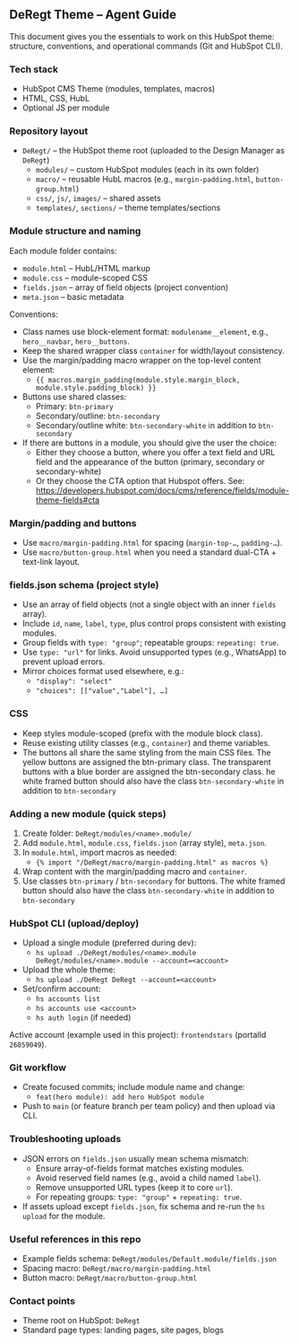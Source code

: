 ## DeRegt Theme – Agent Guide

This document gives you the essentials to work on this HubSpot theme: structure, conventions, and operational commands (Git and HubSpot CLI).

### Tech stack
- HubSpot CMS Theme (modules, templates, macros)
- HTML, CSS, HubL
- Optional JS per module

### Repository layout
- `DeRegt/` – the HubSpot theme root (uploaded to the Design Manager as `DeRegt`)
  - `modules/` – custom HubSpot modules (each in its own folder)
  - `macro/` – reusable HubL macros (e.g., `margin-padding.html`, `button-group.html`)
  - `css/`, `js/`, `images/` – shared assets
  - `templates/`, `sections/` – theme templates/sections

### Module structure and naming
Each module folder contains:
- `module.html` – HubL/HTML markup
- `module.css` – module-scoped CSS
- `fields.json` – array of field objects (project convention)
- `meta.json` – basic metadata

Conventions:
- Class names use block-element format: `modulename__element`, e.g., `hero__navbar`, `hero__buttons`.
- Keep the shared wrapper class `container` for width/layout consistency.
- Use the margin/padding macro wrapper on the top-level content element:
  - `{{ macros.margin_padding(module.style.margin_block, module.style.padding_block) }}`
- Buttons use shared classes:
  - Primary: `btn-primary`
  - Secondary/outline: `btn-secondary`
  - Secondary/outline white: `btn-secondary-white` in addition to `btn-secondary`
- If there are buttons in a module, you should give the user the choice:
  - Either they choose a button, where you offer a text field and URL field and the appearance of the button (primary, secondary or secondary-white)
  - Or they choose the CTA option that Hubspot offers. See: https://developers.hubspot.com/docs/cms/reference/fields/module-theme-fields#cta

### Margin/padding and buttons
- Use `macro/margin-padding.html` for spacing (`margin-top-…`, `padding-…`).
- Use `macro/button-group.html` when you need a standard dual-CTA + text-link layout.

### fields.json schema (project style)
- Use an array of field objects (not a single object with an inner `fields` array).
- Include `id`, `name`, `label`, `type`, plus control props consistent with existing modules.
- Group fields with `type: "group"`; repeatable groups: `repeating: true`.
- Use `type: "url"` for links. Avoid unsupported types (e.g., WhatsApp) to prevent upload errors.
- Mirror choices format used elsewhere, e.g.:
  - `"display": "select"`
  - `"choices": [["value","Label"], …]`

### CSS
- Keep styles module-scoped (prefix with the module block class).
- Reuse existing utility classes (e.g., `container`) and theme variables.
- The buttons all share the same styling from the main CSS files. The yellow buttons are assigned the btn-primary class. The transparent buttons with a blue border are assigned the btn-secondary class. he white framed button should also have the class `btn-secondary-white` in addition to `btn-secondary` 

### Adding a new module (quick steps)
1. Create folder: `DeRegt/modules/<name>.module/`
2. Add `module.html`, `module.css`, `fields.json` (array style), `meta.json`.
3. In `module.html`, import macros as needed:
   - `{% import "/DeRegt/macro/margin-padding.html" as macros %}`
4. Wrap content with the margin/padding macro and `container`.
5. Use classes `btn-primary` / `btn-secondary` for buttons. The white framed button should also have the class `btn-secondary-white` in addition to `btn-secondary` 

### HubSpot CLI (upload/deploy)
- Upload a single module (preferred during dev):
  - `hs upload ./DeRegt/modules/<name>.module DeRegt/modules/<name>.module --account=<account>`
- Upload the whole theme:
  - `hs upload ./DeRegt DeRegt --account=<account>`
- Set/confirm account:
  - `hs accounts list`
  - `hs accounts use <account>`
  - `hs auth login` (if needed)

Active account (example used in this project): `frontendstars` (portalId `26859049`).

### Git workflow
- Create focused commits; include module name and change:
  - `feat(hero module): add hero HubSpot module`
- Push to `main` (or feature branch per team policy) and then upload via CLI.

### Troubleshooting uploads
- JSON errors on `fields.json` usually mean schema mismatch:
  - Ensure array-of-fields format matches existing modules.
  - Avoid reserved field names (e.g., avoid a child named `label`).
  - Remove unsupported URL types (keep it to core `url`).
  - For repeating groups: `type: "group"` + `repeating: true`.
- If assets upload except `fields.json`, fix schema and re-run the `hs upload` for the module.

### Useful references in this repo
- Example fields schema: `DeRegt/modules/Default.module/fields.json`
- Spacing macro: `DeRegt/macro/margin-padding.html`
- Button macro: `DeRegt/macro/button-group.html`

### Contact points
- Theme root on HubSpot: `DeRegt`
- Standard page types: landing pages, site pages, blogs


